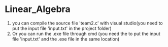 # Linear_Algebra



1. you can compile the source file 'team2.c' with visual studio(you need to put the input file 'input.txt' in the project folder)
2. Or you can run the .exe file through cmd (you need the to put the input file 'input.txt' and the .exe file in the same location)
